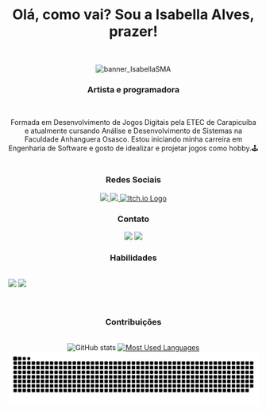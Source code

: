 
<h1 align=center>Olá, como vai?  Sou a Isabella Alves, prazer!</h1> <br>

<p align="center">
 <img alt="banner_IsabellaSMA" src="https://github.com/IsabellaSMA/IsabellaSMA/blob/main/Banner%20Artista%20e%20Programadora.png" alt="banner_IsabellaSMA" width="75%">
</p> 
<h3 align="center">Artista e programadora</h3> <br>
<p align="center">
Formada em Desenvolvimento de Jogos Digitais pela ETEC de Carapicuíba e atualmente cursando Análise e Desenvolvimento de Sistemas na Faculdade Anhanguera Osasco. Estou iniciando minha carreira em Engenharia de Software e gosto de idealizar e projetar jogos como hobby.🕹️
</p>

#
<img align="right" alt="" width="290px" src="https://github.com/IsabellaSMA/IsabellaSMA/blob/Main/animacaogithub.gif">

<h3 align="center">Redes Sociais</h3> 
<div align="center">
 <a href= "https://www.instagram.com/1bby_artz/?next=%2Fexplore%2F">
  <img width= "30" src="https://upload.wikimedia.org/wikipedia/commons/thumb/9/95/Instagram_logo_2022.svg/640px-Instagram_logo_2022.svg.png">
 </a>
 <a href= "https://www.deviantart.com/1bbyartz">
  <img width= "85" src= "https://github.com/IsabellaSMA/IsabellaSMA/blob/main/deviantart-svgrepo-com.png">
 </a>
 <a href="https://isabellasma.itch.io/">
  <img width="30" src="https://github.com/itchio/itch.io/blob/master/logos/app-icon.png" alt="Itch.io Logo">
 </a>
 
 </div> 

 <h3 align="center">Contato</h3>
 <div align="center">
  <a href = "mailto:silvaisabella721@gmail.com"><img src="https://img.shields.io/badge/Gmail-D14836?style=for-the-badge&logo=gmail&logoColor=white" target="_blank"></a>
  <a href="https://www.linkedin.com/in/isabellasma" target="_blank"><img src="https://img.shields.io/badge/-LinkedIn-%230077B5?style=for-the-badge&logo=linkedin&logoColor=white" target="_blank"></a> 
  

<h3 align="center">Habilidades</h3> <br>
<div align="left">
 <img width= "35" src= "https://upload.wikimedia.org/wikipedia/commons/3/31/Calligra_Krita_icon.svg" />
 <img width= "35" src = "https://community.aseprite.org/uploads/default/original/2X/6/66c33251292331d29585d32632c3870651b66e01.png" />
</div>
<br>

 #
 
<div style="text-align: center;" align="center">
  <h3>Contribuições</h3>
  <br>
 <!--Commits: GITHUB STATS-->
 <!--title color do primeiro é a cor da bolinha: 00ced1-->
 <!--A cor do texto e icons será: 00ced1-->
  <!--25837e border color; -->
  <img src="https://github-readme-stats-git-masterrstaa-rickstaa.vercel.app/api?username=IsabellaSMA&hide_title=true&show_icons=true&include_all_commits=false&count_private=true&line_height=25&hide=issues&bg_color=c1e6e2&title_color=25837e&text_color=20b2aa&border_radius=3&border_color=25837e&icon_color=00ced1" alt="GitHub stats">
 
<!--MOST USED LANGUAGES-->
  <a href="https://github.com/IsabellaSMA/github-readme-stats"> 
    <img src="https://github-readme-stats-git-masterrstaa-rickstaa.vercel.app/api/top-langs/?username=IsabellaSMA&line_height=10&card_width=290&layout=compact&hide_title=false&count_private=true&langs_count=6&show_icons=true&title_color=20b2aa&bg_color=c1e6e2&text_color=25837e&border_radius=3&border_color=25837e&count_private=true&hide_progress=true" alt="Most Used Languages">
  </a>
</div>

<picture align="center">
  <source media="(prefers-color-scheme: dark)" srcset="https://raw.githubusercontent.com/IsabellaSMA/IsabellaSMA/output/github-contribution-grid-snake-dark.svg">
  <source media="(prefers-color-scheme: light)" srcset="https://raw.githubusercontent.com/IsabellaSMA/IsabellaSMA/output/github-contribution-grid-snake-dark.svg">
  <img align="center" alt="github contribution grid snake animation" src="https://raw.githubusercontent.com/IsabellaSMA/IsabellaSMA/output/github-contribution-grid-snake.svg">
</picture>
